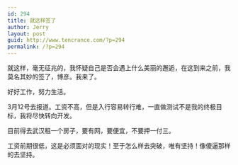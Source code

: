 ```yaml
---
id: 294
title: 就这样签了
author: Jerry
layout: post
guid: http://www.tencrance.com/?p=294
permalink: /?p=294
---
```

就这样，毫无征兆的，我怀疑自己是否会遇上什么美丽的邂逅，在这到来之前，我莫名其妙的签了，博彦。我来了。

好好工作，努力生活。

3月12号去报道。工资不高，但是入行容易转行难，一直做测试不是我的终极目标，我将尽快转向开发。

目前得去武汉租一个房子，要有网，要便宜，不要押一付三。

工资前期很低，这是必须面对的现实！至于怎么样去突破，唯有坚持！像傻逼那样的去坚持。